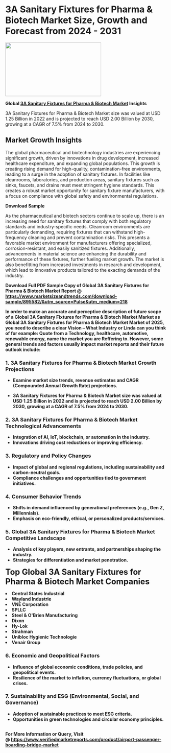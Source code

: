 <H1>3A Sanitary Fixtures for Pharma & Biotech Market Size, Growth and Forecast from 2024 - 2031</H1><img class="aligncenter size-medium wp-image-584254" src="https://thirdeyenews.in/wp-content/uploads/2024/09/Global-Market-Research-300x168.jpeg" alt="" width="300" height="168" /><p><strong>Global&nbsp;<a href="https://www.marketsizeandtrends.com/download-sample/895582/&amp;utm_source=Pulse&amp;utm_medium=218">3A Sanitary Fixtures for Pharma & Biotech Market</a> Insights</strong></p><p>3A Sanitary Fixtures for Pharma & Biotech Market size was valued at USD 1.25 Billion in 2022 and is projected to reach USD 2.00 Billion by 2030, growing at a CAGR of 7.5% from 2024 to 2030.</p><p><!DOCTYPE html> <html lang="en"> <head> <meta charset="UTF-8"> <meta name="viewport" content="width=device-width, initial-scale=1.0"> <title>Market Growth Insights - Pharma & Biotech Sanitary Fixtures</title> </head> <body> <h2>Market Growth Insights</h2> <p>The global pharmaceutical and biotechnology industries are experiencing significant growth, driven by innovations in drug development, increased healthcare expenditure, and expanding global populations. This growth is creating rising demand for high-quality, contamination-free environments, leading to a surge in the adoption of sanitary fixtures. In facilities like cleanrooms, laboratories, and production areas, sanitary fixtures such as sinks, faucets, and drains must meet stringent hygiene standards. This creates a robust market opportunity for sanitary fixture manufacturers, with a focus on compliance with global safety and environmental regulations.</p> <p><strong>Download Sample</strong></p> <p>As the pharmaceutical and biotech sectors continue to scale up, there is an increasing need for sanitary fixtures that comply with both regulatory standards and industry-specific needs. Cleanroom environments are particularly demanding, requiring fixtures that can withstand high-frequency cleaning and prevent contamination risks. This presents a favorable market environment for manufacturers offering specialized, corrosion-resistant, and easily sanitized fixtures. Additionally, advancements in material science are enhancing the durability and performance of these fixtures, further fueling market growth. The market is also benefitting from increased investments in research and development, which lead to innovative products tailored to the exacting demands of the industry.</p> <p><strong></p><p><span class=""><strong>Download Full PDF Sample Copy of Global 3A Sanitary Fixtures for Pharma & Biotech Market Report</strong> @ <a href="https://www.marketsizeandtrends.com/download-sample/895582/&amp;utm_source=Pulse&amp;utm_medium=218" target="_blank">https://www.marketsizeandtrends.com/download-sample/895582/&amp;utm_source=Pulse&amp;utm_medium=218</a></span></p><p>In order to make an accurate and perceptive description of future scope of a Global&nbsp;3A Sanitary Fixtures for Pharma & Biotech Market Market as Global&nbsp;3A Sanitary Fixtures for Pharma & Biotech Market Market of 2025, you need to describe a clear Vision &ndash; What Industry or Linda can you think of for example: Quote from a Technology, healthcare, automotive, renewable energy, name the market you are Reffering to. However, some general trends and factors usually impact market reports and their future outlook include:</p><h3>1.&nbsp;<strong>3A Sanitary Fixtures for Pharma & Biotech Market Growth Projections</strong></h3><ul><li>Examine market size trends, revenue estimates and CAGR (Compounded Annual Growth Rate) projections.</li><li><p>3A Sanitary Fixtures for Pharma & Biotech Market size was valued at USD 1.25 Billion in 2022 and is projected to reach USD 2.00 Billion by 2030, growing at a CAGR of 7.5% from 2024 to 2030.</p></li></ul><h3>2.&nbsp;<strong>3A Sanitary Fixtures for Pharma & Biotech Market Technological Advancements</strong></h3><ul><li>Integration of AI, IoT, blockchain, or automation in the industry.</li><li>Innovations driving cost reductions or improving efficiency.</li></ul><h3>3.&nbsp;<strong>Regulatory and Policy Changes</strong></h3><ul><li>Impact of global and regional regulations, including sustainability and carbon-neutral goals.</li><li>Compliance challenges and opportunities tied to government initiatives.</li></ul><h3>4.&nbsp;<strong>Consumer Behavior Trends</strong></h3><ul><li>Shifts in demand influenced by generational preferences (e.g., Gen Z, Millennials).</li><li>Emphasis on eco-friendly, ethical, or personalized products/services.</li></ul><h3>5.&nbsp;<strong>Global 3A Sanitary Fixtures for Pharma & Biotech Market Competitive Landscape</strong></h3><ul><li>Analysis of key players, new entrants, and partnerships shaping the industry.</li><li>Strategies for differentiation and market penetration.</li></ul><p data-pm-slice="1 1 []"><span style="color: inherit; font-family: inherit; font-size: 25px;">Top Global 3A Sanitary Fixtures for Pharma & Biotech Market Companies</span></p><div class="" data-test-id=""><p><li>Central States Industrial</li><li> Wayland Industrie</li><li> VNE Corporation</li><li> SPLLC</li><li> Steel & O'Brien Manufacturing</li><li> Dixon</li><li> Hy-Lok</li><li> Strahman</li><li> Unibloc Hygienic Technologie</li><li> Venair Group</li></p></div><h3>6.&nbsp;<strong>Economic and Geopolitical Factors</strong></h3><ul><li>Influence of global economic conditions, trade policies, and geopolitical events.</li><li>Resilience of the market to inflation, currency fluctuations, or global crises.</li></ul><h3>7.&nbsp;<strong>Sustainability and ESG (Environmental, Social, and Governance)</strong></h3><ul><li>Adoption of sustainable practices to meet ESG criteria.</li><li>Opportunities in green technologies and circular economy principles.</li></ul><h2><strong style="font-size: 14px;">For More Information or Query, Visit @&nbsp;</strong><a style="background-color: #ffffff; font-size: 14px;" href="https://www.marketsizeandtrends.com/report/3a-sanitary-fixtures-for-pharma-biotech-market/" target="_blank">https://www.verifiedmarketreports.com/product/airport-passenger-boarding-bridge-market</a></h2>
